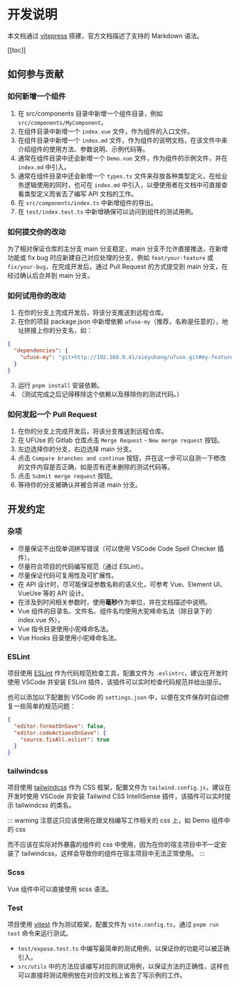 # 开发说明

本文档通过 [vitepress](https://vitepress.dev/) 搭建，官方文档描述了支持的 Markdown 语法。

[[toc]]

## 如何参与贡献

### 如何新增一个组件

1. 在 src/components 目录中新增一个组件目录，例如 `src/components/MyComponent`。
2. 在组件目录中新增一个 `index.vue` 文件，作为组件的入口文件。
3. 在组件目录中新增一个 `index.md` 文件，作为组件的说明文档，在该文件中来介绍组件的使用方法、参数说明、示例代码等。
4. 通常在组件目录中还会新增一个 `Demo.vue` 文件，作为组件的示例文件，并在 `index.md` 中引入。
5. 通常在组件目录中还会新增一个 `types.ts` 文件来存放各种类型定义，在给业务逻辑使用的同时，也可在 `index.md` 中引入，以便使用者在文档中可直接查看类型定义而省去了编写 API 文档的工作。
6. 在 `src/components/index.ts` 中新增组件的导出。
7. 在 `test/index.test.ts` 中新增确保可以访问到组件的测试用例。

### 如何提交你的改动

为了相对保证仓库的主分支 main 分支稳定，main 分支不允许直接推送，在新增功能或 fix bug 时应新建自己对应处理的分支，例如 `feat/your-feature` 或 `fix/your-bug`，在完成开发后，通过 Pull Request 的方式提交到 main 分支，在经过确认后合并到 main 分支。

### 如何试用你的改动

1. 在你的分支上完成开发后，将该分支推送到远程仓库。
2. 在你的项目 package.json 中新增依赖 `ufuse-my`（推荐，名称是任意的），地址拼接上你的分支名，如：
```json
{
  "dependencies": {
    "ufuse-my": "git+http://192.168.0.41/xieyuhang/ufuse.git#my-feature-branch"
  }
}
```
3. 运行 `pnpm install` 安装依赖。
4. （测试完成之后记得移除这个依赖以及移除你的测试代码。）

### 如何发起一个 Pull Request

1. 在你的分支上完成开发后，将该分支推送到远程仓库。
2. 在 UFUse 的 Gitlab 仓库点击 `Merge Request` - `New merge request` 按钮。
3. 左边选择你的分支，右边选择 main 分支。
4. 点击 `Compare branches and continue` 按钮，并在这一步可以自测一下修改的文件内容是否正确，如是否有还未删除的测试代码等。
5. 点击 `Submit merge request` 按钮。
6. 等待你的分支被确认并被合并进 main 分支。

## 开发约定

### 杂项

+ 尽量保证不出现单词拼写错误（可以使用 VSCode Code Spell Checker 插件）。
+ 尽量符合项目的代码编写规范（通过 ESLint）。
+ 尽量保证代码可复用性及可扩展性。
+ 在 API 设计时，尽可能保证参数名称的语义化，可参考 Vue、Element UI、VueUse 等的 API 设计。
+ 在涉及到时间相关参数时，使用**毫秒**作为单位，并在文档描述中说明。
+ Vue 组件的目录名、文件名、组件名均使用大驼峰命名法（除目录下的 index.vue 外）。
+ Vue 指令目录使用小驼峰命名法。
+ Vue Hooks 目录使用小驼峰命名法。

### ESLint

项目使用 [ESLint](https://eslint.org/) 作为代码规范检查工具，配置文件为 `.eslintrc`，建议在开发时使用 VSCode 并安装 ESLint 插件，该插件可以实时检查代码规范并给出提示。

也可以添加以下配置到 VSCode 的 `settings.json` 中，以便在文件保存时自动修复一些简单的规范问题：

```json
{
  "editor.formatOnSave": false,
  "editor.codeActionsOnSave": {
    "source.fixAll.eslint": true
  }
}
```

### tailwindcss

项目使用 [tailwindcss](https://tailwindcss.com/) 作为 CSS 框架，配置文件为 `tailwind.config.js`，建议在开发时使用 VSCode 并安装 Tailwind CSS IntelliSense 插件，该插件可以实时提示 tailwindcss 的类名。

::: warning
注意这只应该使用在跟文档编写工作相关的 css 上，如 Demo 组件中的 css

而不应该在实际对外暴露的组件的 css 中使用，因为在你的宿主项目中不一定安装了 tailwindcss，这样会导致你的组件在宿主项目中无法正常使用。
:::

### Scss

Vue 组件中可以直接使用 scss 语法。

### Test

项目使用 [vitest](https://vitest.dev/) 作为测试框架，配置文件为 `vite.config.ts`，通过 `pnpm run test` 命令来运行测试。

+ `test/expose.test.ts` 中编写最简单的测试用例，以保证你的功能可以被正确引入。
+ `src/utils` 中的方法应该编写对应的测试用例，以保证方法的正确性，这样也可以直接将测试用例放在对应的文档上省去了写示例的工作。
